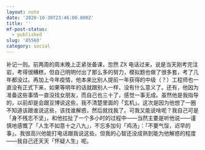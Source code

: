 ```yaml
---
layout: note
date: '2020-10-30T23:46:00.000Z'
title: ''
mf-post-status:
  - published
slug: '85560'
category: social
---
```

补记一则。前两周的周末晚上正紧张备课，忽然 ZX 电话过来，说是当天刚考完注岩，考得很糟糕，但自己明明付出了那么多的努力，模拟题也做了很多套，考了几年都没过。再加上今年疫情，他本来比别人提前一年获得的中级（？）工程师也一直没有正式下来，如果等明年的话就跟别人一样，没有什么意义了。还有，他因为准备这些事情一直没找女朋友，而自己也三十了，感觉一事无成。虽然他是我指导的，以前却是会跟豆博说这些，我不清楚里面的「玄机」。这次是因为他想了一圈不知道该跟谁说这些，该找谁解惑，然后就找我了。可我又能说啥呢？我自己可是「身不残志不坚」，和他拉扯了一个多小时的过程中——当然主要是听他说——谨慎地感慨了「人生不如意十之八九」，不忘多加句「鸡汤」：「不要气馁，迟早的事」。我很高兴他能打电话跟我说这些，但我的心智还没成熟到能为他解惑的程度——我自己还天天「怀疑人生」呢。
